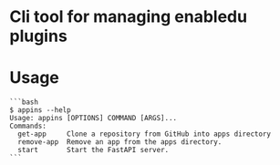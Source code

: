 # Cli tool for managing enabledu plugins

# Usage
    
    ```bash
    $ appins --help
    Usage: appins [OPTIONS] COMMAND [ARGS]...
    Commands:
      get-app     Clone a repository from GitHub into apps directory
      remove-app  Remove an app from the apps directory.
      start       Start the FastAPI server.
    ```
